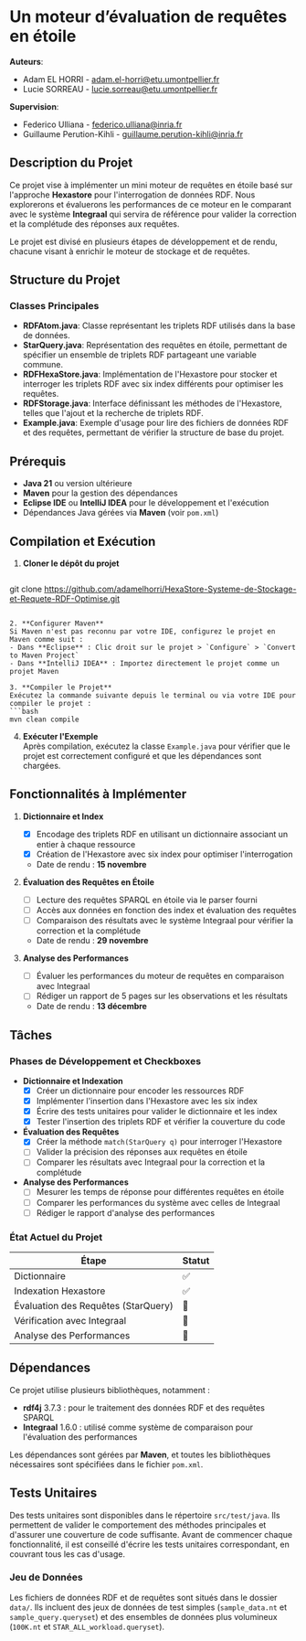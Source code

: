 # Un moteur d’évaluation de requêtes en étoile

**Auteurs**:  

- Adam EL HORRI - adam.el-horri@etu.umontpellier.fr
- Lucie SORREAU - lucie.sorreau@etu.umontpellier.fr

**Supervision**:

- Federico Ulliana - federico.ulliana@inria.fr
- Guillaume Perution-Kihli - guillaume.perution-kihli@inria.fr

## Description du Projet
Ce projet vise à implémenter un mini moteur de requêtes en étoile basé sur l'approche **Hexastore** pour l'interrogation de données RDF. Nous explorerons et évaluerons les performances de ce moteur en le comparant avec le système **Integraal** qui servira de référence pour valider la correction et la complétude des réponses aux requêtes.

Le projet est divisé en plusieurs étapes de développement et de rendu, chacune visant à enrichir le moteur de stockage et de requêtes.

## Structure du Projet

### Classes Principales
- **RDFAtom.java**: Classe représentant les triplets RDF utilisés dans la base de données.
- **StarQuery.java**: Représentation des requêtes en étoile, permettant de spécifier un ensemble de triplets RDF partageant une variable commune.
- **RDFHexaStore.java**: Implémentation de l'Hexastore pour stocker et interroger les triplets RDF avec six index différents pour optimiser les requêtes.
- **RDFStorage.java**: Interface définissant les méthodes de l'Hexastore, telles que l'ajout et la recherche de triplets RDF.
- **Example.java**: Exemple d'usage pour lire des fichiers de données RDF et des requêtes, permettant de vérifier la structure de base du projet.

## Prérequis

- **Java 21** ou version ultérieure
- **Maven** pour la gestion des dépendances
- **Eclipse IDE** ou **IntelliJ IDEA** pour le développement et l'exécution
- Dépendances Java gérées via **Maven** (voir `pom.xml`)

## Compilation et Exécution

1. **Cloner le dépôt du projet**  
   ```bash
git clone https://github.com/adamelhorri/HexaStore-Systeme-de-Stockage-et-Requete-RDF-Optimise.git

   ```

2. **Configurer Maven**  
   Si Maven n'est pas reconnu par votre IDE, configurez le projet en Maven comme suit :
   - Dans **Eclipse** : Clic droit sur le projet > `Configure` > `Convert to Maven Project`
   - Dans **IntelliJ IDEA** : Importez directement le projet comme un projet Maven

3. **Compiler le Projet**  
   Exécutez la commande suivante depuis le terminal ou via votre IDE pour compiler le projet :
   ```bash
   mvn clean compile
   ```

4. **Exécuter l'Exemple**  
   Après compilation, exécutez la classe `Example.java` pour vérifier que le projet est correctement configuré et que les dépendances sont chargées.

## Fonctionnalités à Implémenter

1. **Dictionnaire et Index**  
   - [x] Encodage des triplets RDF en utilisant un dictionnaire associant un entier à chaque ressource
   - [x] Création de l'Hexastore avec six index pour optimiser l'interrogation
   - Date de rendu : **15 novembre**

2. **Évaluation des Requêtes en Étoile**  
   - [ ] Lecture des requêtes SPARQL en étoile via le parser fourni
   - [ ] Accès aux données en fonction des index et évaluation des requêtes
   - [ ] Comparaison des résultats avec le système Integraal pour vérifier la correction et la complétude
   - Date de rendu : **29 novembre**

3. **Analyse des Performances**  
   - [ ] Évaluer les performances du moteur de requêtes en comparaison avec Integraal
   - [ ] Rédiger un rapport de 5 pages sur les observations et les résultats
   - Date de rendu : **13 décembre**

## Tâches

### Phases de Développement et Checkboxes

- **Dictionnaire et Indexation**
  - [x] Créer un dictionnaire pour encoder les ressources RDF
  - [x] Implémenter l'insertion dans l'Hexastore avec les six index
  - [x] Écrire des tests unitaires pour valider le dictionnaire et les index
  - [x] Tester l'insertion des triplets RDF et vérifier la couverture du code

- **Évaluation des Requêtes**
  - [x] Créer la méthode `match(StarQuery q)` pour interroger l'Hexastore
  - [ ] Valider la précision des réponses aux requêtes en étoile
  - [ ] Comparer les résultats avec Integraal pour la correction et la complétude

- **Analyse des Performances**
  - [ ] Mesurer les temps de réponse pour différentes requêtes en étoile
  - [ ] Comparer les performances du système avec celles de Integraal
  - [ ] Rédiger le rapport d'analyse des performances

### État Actuel du Projet

| Étape                               | Statut |
| ----------------------------------- | ------ |
| Dictionnaire                        | ✅      |
| Indexation Hexastore                | ✅      |
| Évaluation des Requêtes (StarQuery) | 🔲     |
| Vérification avec Integraal         | 🔲     |
| Analyse des Performances            | 🔲     |

## Dépendances

Ce projet utilise plusieurs bibliothèques, notamment :
- **rdf4j** 3.7.3 : pour le traitement des données RDF et des requêtes SPARQL
- **Integraal** 1.6.0 : utilisé comme système de comparaison pour l'évaluation des performances

Les dépendances sont gérées par **Maven**, et toutes les bibliothèques nécessaires sont spécifiées dans le fichier `pom.xml`.

## Tests Unitaires

Des tests unitaires sont disponibles dans le répertoire `src/test/java`. Ils permettent de valider le comportement des méthodes principales et d'assurer une couverture de code suffisante. Avant de commencer chaque fonctionnalité, il est conseillé d'écrire les tests unitaires correspondant, en couvrant tous les cas d'usage.

### Jeu de Données

Les fichiers de données RDF et de requêtes sont situés dans le dossier `data/`. Ils incluent des jeux de données de test simples (`sample_data.nt` et `sample_query.queryset`) et des ensembles de données plus volumineux (`100K.nt` et `STAR_ALL_workload.queryset`).

